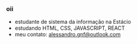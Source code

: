 ### oii

- estudante de sistema da informação na Estácio 
- estudando HTML, CSS, JAVASCRIPT, REACT
- meu contato: alessandro.gnf@outlook.com
